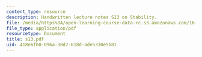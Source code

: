 ```yaml
---
content_type: resource
description: Handwritten lecture notes S13 on Stability.
file: /media/https%3A/open-learning-course-data-rc.s3.amazonaws.com/16-01-unified-engineering-i-ii-iii-iv-fall-2005-spring-2006/418e6fb0096a30d7618dade5330e5b81_s13.pdf
file_type: application/pdf
resourcetype: Document
title: s13.pdf
uid: 418e6fb0-096a-30d7-618d-ade5330e5b81
---
```

